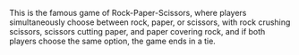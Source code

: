 This is the famous game of Rock-Paper-Scissors, where players simultaneously choose between rock, paper, or scissors, with rock crushing scissors, scissors cutting paper, and paper covering rock, and if both players choose the same option, the game ends in a tie.
